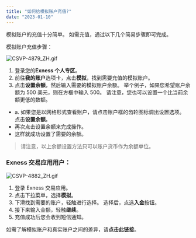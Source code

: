 ```yaml
---
title: "如何给模拟账户充值?"
date: "2023-01-10"
---
```


模拟账户的充值十分简单。 如需充值，通过以下几个简易步骤即可完成。

模拟账户充值步骤：

![CSVP-4879_ZH.gif](https://testingcf.jsdelivr.net/gh/jarlin8/OSS@main/exhelp/CSVP-4879_ZH.gif)

1. 登录您的**Exness 个人专区**。
2. 前往**我的账户**选项卡，点击**模拟**，找到需要充值的模拟账户。
3. 点击**设置余额**，然后输入需要的模拟账户余额。 举个例子，如果您希望账户余额为 500 美元，则在方框中输入 500。 请注意，您也可以设置一个比当前余额更低的数额。

- a. 如果您是以网格形式查看账户，请点击账户框的齿轮图标调出设置选项。 点击**设置余额**。
- 再次点击设置余额来完成操作。
- 这样就成功设置了需要的余额。

> 请注意，以上余额设置方法只可以账户货币作为余额单位。

### Exness 交易应用用户：

![CSVP-4882_ZH.gif](https://testingcf.jsdelivr.net/gh/jarlin8/OSS@main/exhelp/CSVP-4882_ZH.gif)

1. 登录 Exness 交易应用。
2. 点击下拉菜单，选择**模拟**。
3. 下滑找到需要的账户，轻触进行选择。 选择后，点选**入金**按钮。
4. 接下来输入金额，轻触**继续**。
5. 充值成功后您会收到短信通知。

如需了解模拟账户和真实账户之间的差异，请**点击此链接**。
